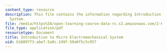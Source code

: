 ```yaml
---
content_type: resource
description: This file contains the information regarding Introduction to Micro Electromechanical
  System.
file: /media/https%3A/open-learning-course-data-rc.s3.amazonaws.com/2-674-micro-nano-engineering-laboratory-spring-2016/b16097f3abe75a9c249f50a0f5c5c957_MIT2_674S16_IntroToMEMS.pdf
file_type: application/pdf
resourcetype: Document
title: Introduction to Micro Electromechanical System
uid: b16097f3-abe7-5a9c-249f-50a0f5c5c957
---
```

